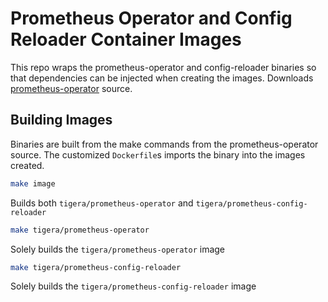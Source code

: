 # Prometheus Operator and Config Reloader Container Images

This repo wraps the prometheus-operator and config-reloader binaries so that dependencies can be injected when creating the images. Downloads [prometheus-operator](https://github.com/prometheus-operator/prometheus-operator) source.

## Building Images

Binaries are built from the make commands from the prometheus-operator source.  The customized `Dockerfile`s imports the binary into the images created.

```bash
make image
```

Builds both `tigera/prometheus-operator` and `tigera/prometheus-config-reloader`

```bash
make tigera/prometheus-operator
```

Solely builds the `tigera/prometheus-operator` image

```bash
make tigera/prometheus-config-reloader
```

Solely builds the `tigera/prometheus-config-reloader` image
